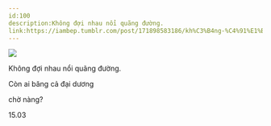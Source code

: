 ```yaml
---
id:100
description:Không đợi nhau nổi quãng đường.
link:https://iambep.tumblr.com/post/171898583186/kh%C3%B4ng-%C4%91%E1%BB%A3i-nhau-n%E1%BB%95i-qu%C3%A3ng-%C4%91%C6%B0%E1%BB%9Dng-c%C3%B2n-ai-b%C4%83ng-c%E1%BA%A3-%C4%91%E1%BA%A1i
---
```


![](https://64.media.tumblr.com/346f7e270f6eb96ad0e9acf5f7d1a1cd/tumblr_p5mzo3UYXk1u3a9rjo1_540.png)

Không đợi nhau nổi quãng đường.

Còn ai băng cả đại dương

chờ nàng?

15.03